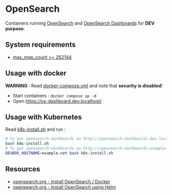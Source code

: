 # OpenSearch

Containers running [OpenSearch](https://opensearch.org/) and [OpenSearch Dashboards](https://opensearch.org/docs/latest/dashboards/) for **DEV purpose**.

## System requirements

* [max_map_count >= 262144](../docs/max_map_count.md)

## Usage with docker

**WARNING** : Read [docker-compose.yml](docker-compose.yml) and note that **security is disabled**!

* Start containers : `docker compose up -d`
* Open https://os-dashboard.dev.localhost/

## Usage with Kubernetes

Read [k8s-install.sh](k8s-install.sh) and run :

```bash
# To get opensearch-dashboards on http://opensearch-dashboards.dev.localhost
bash k8s-install.sh
# To get opensearch-dashboards on http://opensearch-dashboards.example.net
DEVBOX_HOSTNAME=example.net bash k8s-install.sh
```

## Resources

* [opensearch.org - Install OpenSearch / Docker](https://opensearch.org/docs/latest/opensearch/install/docker/)
* [opensearch.org - Install OpenSearch using Helm](https://opensearch.org/docs/latest/opensearch/install/helm/#install-opensearch-using-helm)



